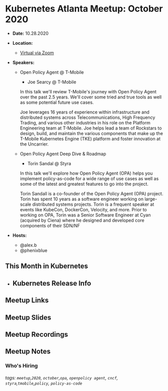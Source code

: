 # Kubernetes Atlanta Meetup: October 2020<!--Month Year-->

- **Date:** 10.28.2020<!--date as MM.DD.YYYY-->
- **Location:**
    - [Virtual via Zoom](https://www.meetup.com/Kubernetes-Atlanta-Meetup/events/273978865/)
- **Speakers:**
    - Open Policy Agent @ T-Mobile<!--presentation title-->

        - Joe Searcy @ T-Mobile<!--speaker name/company-->

        In this talk we'll review T-Mobile's journey with Open Policy Agent over the past 2.5 years. We'll cover some tried and true tools as well as some potential future use cases.
        
        Joe leverages 16 years of experience within infrastructure and distributed systems across Telecommunications, High Frequency Trading, and various other industries in his role on the Platform Engineering team at T-Mobile. Joe helps lead a team of Rockstars to design, build, and maintain the various components that make up the T-Mobile Kubernetes Engine (TKE) platform and foster innovation at the Uncarrier.
        
    - Open Policy Agent Deep Dive & Roadmap

        - Torin Sandal @ Styra

        In this talk we'll explore how Open Policy Agent (OPA) helps you implement policy-as-code for a wide range of use cases as well as some of the latest and greatest features to go into the project.

        Torin Sandall is a co-founder of the Open Policy Agent (OPA) project. Torin has spent 10 years as a software engineer working on large-scale distributed systems projects. Torin is a frequent speaker at events like KubeCon, DockerCon, Velocity, and more. Prior to working on OPA, Torin was a Senior Software Engineer at Cyan (acquired by Ciena) where he designed and developed core components of their SDN/NF

- **Hosts:**

    - @alex.b
    - @phenixblue

## This Month in Kubernetes

- Kubernetes Release Info
    - 

## Meetup Links

## Meetup Slides

## Meetup Recordings

## Meetup Notes

### Who's Hiring 

<!--Company Name: Positions hiring for (link to hiring page), Contact Name/email/etc-->

###### tags: `meetup`,`2020`, `october`,`opa`, `openpolicy agent`, `cncf`, `styra`,`tmobile`,`policy`, `policy-as-code` <!--Add additional tags for `year`, `month` and anything else pertinent-->
